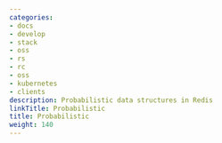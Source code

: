 ```yaml
---
categories:
- docs
- develop
- stack
- oss
- rs
- rc
- oss
- kubernetes
- clients
description: Probabilistic data structures in Redis
linkTitle: Probabilistic
title: Probabilistic
weight: 140
---
```

